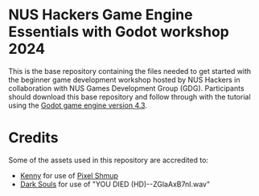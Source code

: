 # NUS Hackers Game Engine Essentials with Godot workshop 2024

This is the base repository containing the files needed to get started with the beginner game development workshop hosted by NUS Hackers in collaboration with NUS Games Development Group (GDG). Participants should download this base repository and follow through with the tutorial using the [Godot game engine version 4.3](https://godotengine.org/).

# Credits

Some of the assets used in this repository are accredited to:

- [Kenny](https://www.kenney.nl/) for use of [Pixel Shmup](https://kenney.nl/assets/pixel-shmup)
- [Dark Souls](https://www.youtube.com/watch?v=-ZGlaAxB7nI) for use of "YOU DIED (HD)--ZGlaAxB7nI.wav"
